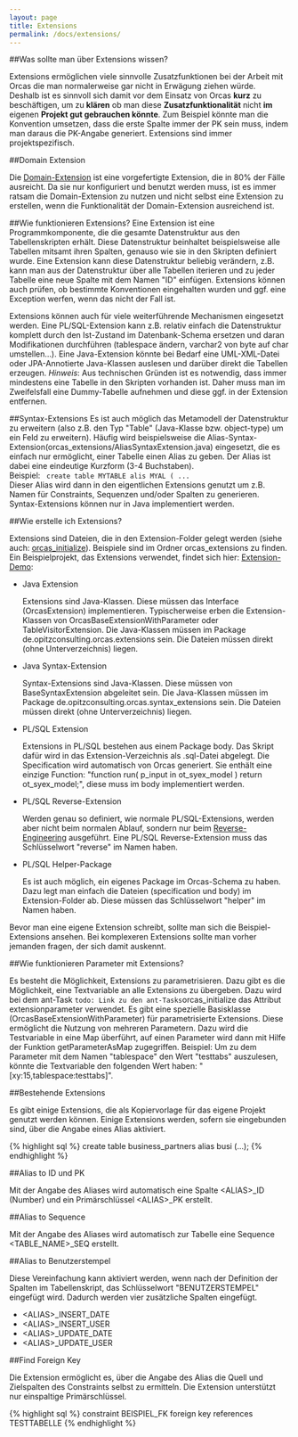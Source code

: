 ```yaml
---
layout: page
title: Extensions
permalink: /docs/extensions/
---
```


##Was sollte man über Extensions wissen?

Extensions ermöglichen viele sinnvolle Zusatzfunktionen bei der Arbeit mit Orcas die man normalerweise gar nicht in Erwägung ziehen würde.
<br/>Deshalb ist es sinnvoll sich damit vor dem Einsatz von Orcas **kurz** zu beschäftigen, um zu **klären** ob man diese **Zusatzfunktionalität** nicht **im** eigenen **Projekt gut gebrauchen könnte**. Zum Beispiel könnte man die Konvention umsetzen, dass die erste Spalte immer der PK sein muss, indem man daraus die PK-Angabe generiert. Extensions sind immer projektspezifisch.

##Domain Extension

Die [Domain-Extension]({{site.baseurl}}/docs/domain-extension) ist eine vorgefertigte Extension, die in 80% der Fälle ausreicht. Da sie nur konfiguriert und benutzt werden muss, ist es immer ratsam die Domain-Extension zu nutzen und nicht selbst eine Extension zu erstellen, wenn die Funktionalität der Domain-Extension ausreichend ist.

##Wie funktionieren Extensions?
Eine Extension ist eine Programmkomponente, die die gesamte Datenstruktur aus den Tabellenskripten erhält. Diese Datenstruktur beinhaltet beispielsweise alle Tabellen mitsamt ihren Spalten, genauso wie sie in den Skripten definiert wurde. 
Eine Extension kann diese Datenstruktur beliebig verändern, z.B. kann man aus der Datenstruktur über alle Tabellen iterieren und zu jeder Tabelle eine neue Spalte mit dem Namen "ID" einfügen. Extensions können auch prüfen, ob bestimmte Konventionen eingehalten wurden und ggf. eine Exception werfen, wenn das nicht der Fall ist.

Extensions können auch für viele weiterführende Mechanismen eingesetzt werden. Eine PL/SQL-Extension kann z.B. relativ einfach die Datenstruktur komplett durch den Ist-Zustand im Datenbank-Schema ersetzen und daran Modifikationen durchführen (tablespace ändern, varchar2 von byte auf char umstellen...). Eine Java-Extension könnte bei Bedarf eine UML-XML-Datei oder JPA-Annotierte Java-Klassen auslesen und darüber direkt die Tabellen erzeugen. 
*Hinweis*: Aus technischen Gründen ist es notwendig, dass immer mindestens eine Tabelle in den Skripten vorhanden ist. Daher muss man im Zweifelsfall eine Dummy-Tabelle aufnehmen und diese ggf. in der Extension entfernen.

##Syntax-Extensions
Es ist auch möglich das Metamodell der Datenstruktur zu erweitern (also z.B. den Typ "Table" (Java-Klasse bzw. object-type) um ein Feld zu erweitern). Häufig wird beispielsweise die Alias-Syntax-Extension(orcas_extensions/AliasSyntaxExtension.java) eingesetzt, die es einfach nur ermöglicht, einer Tabelle einen Alias zu geben. Der Alias ist dabei eine eindeutige Kurzform (3-4 Buchstaben). 
<br>Beispiel: <code> create table MYTABLE alis MYAL ( ...</code>
<br>Dieser Alias wird dann in den eigentlichen Extensions genutzt um z.B. Namen für Constraints, Sequenzen und/oder Spalten zu generieren. Syntax-Extensions können nur in Java implementiert werden.

##Wie erstelle ich Extensions?

Extensions sind Dateien, die in den Extension-Folder gelegt werden (siehe auch: [orcas_initialize]({{site.baseurl}}/docs/ant-tasks/#orcas_initialize)).
Beispiele sind im Ordner orcas_extensions zu finden.
Ein Beispielprojekt, das Extensions verwendet, findet sich hier: [Extension-Demo]({{site.baseurl}}/docs/examples/#extension_demo):

- Java Extension

  Extensions sind Java-Klassen. Diese müssen das Interface (OrcasExtension) implementieren. Typischerweise erben die Extension-Klassen von OrcasBaseExtensionWithParameter oder TableVisitorExtension. Die Java-Klassen müssen im Package de.opitzconsulting.orcas.extensions sein. Die Dateien müssen direkt (ohne Unterverzeichnis) liegen.

- Java Syntax-Extension

  Syntax-Extensions sind Java-Klassen. Diese müssen von BaseSyntaxExtension abgeleitet sein. Die Java-Klassen müssen im Package de.opitzconsulting.orcas.syntax_extensions sein. Die Dateien müssen direkt (ohne Unterverzeichnis) liegen.

- PL/SQL Extension

  Extensions in PL/SQL bestehen aus einem Package body. Das Skript dafür wird in das Extension-Verzeichnis als .sql-Datei abgelegt. Die Specification wird automatisch von Orcas generiert. Sie enthält eine einzige Function: "function run( p_input in ot_syex_model ) return ot_syex_model;", diese muss im body implementiert werden.

- PL/SQL Reverse-Extension

  Werden genau so definiert, wie normale PL/SQL-Extensions, werden aber nicht beim normalen Ablauf, sondern nur beim [Reverse-Engineering]({{site.baseurl}}/docs/generate-scripts) ausgeführt. Eine PL/SQL Reverse-Extension muss das Schlüsselwort "reverse" im Namen haben.

- PL/SQL Helper-Package

  Es ist auch möglich, ein eigenes Package im Orcas-Schema zu haben. Dazu legt man einfach die Dateien (specification und body) im Extension-Folder ab. Diese müssen das Schlüsselwort "helper" im Namen haben.

Bevor man eine eigene Extension schreibt, sollte man sich die Beispiel-Extensions ansehen. Bei komplexeren Extensions sollte man vorher jemanden fragen, der sich damit auskennt.

##Wie funktionieren Parameter mit Extensions?

Es besteht die Möglichkeit, Extensions zu parametrisieren. Dazu gibt es die Möglichkeit, eine Textvariable an alle Extensions zu übergeben. Dazu wird bei dem ant-Task `todo: Link zu den ant-Tasks`orcas_initialize das Attribut extensionparameter verwendet. Es gibt eine spezielle Basisklasse (OrcasBaseExtensionWithParameter) für parametrisierte Extensions. Diese ermöglicht die Nutzung von mehreren Parametern. Dazu wird die Testvariable in eine Map überführt, auf einen Parameter wird dann mit Hilfe der Funktion getParameterAsMap zugegriffen. Beispiel: Um zu dem Parameter mit dem Namen "tablespace" den Wert "testtabs" auszulesen, könnte die Textvariable den folgenden Wert haben: "[xy:15,tablespace:testtabs]".

##Bestehende Extensions

Es gibt einige Extensions, die als Kopiervorlage für das eigene Projekt genutzt werden können. Einige Extensions werden, sofern sie eingebunden sind, über die Angabe eines Alias aktiviert.

{% highlight sql %}
create table business_partners alias busi (...);
{% endhighlight %}

##Alias to ID und PK

Mit der Angabe des Aliases wird automatisch eine Spalte &lt;ALIAS&gt;_ID (Number) und ein Primärschlüssel &lt;ALIAS&gt;_PK erstellt.

##Alias to Sequence

Mit der Angabe des Aliases wird automatisch zur Tabelle eine Sequence &lt;TABLE_NAME&gt;_SEQ erstellt.

##Alias to Benutzerstempel

Diese Vereinfachung kann aktiviert werden, wenn nach der Definition der Spalten im Tabellenskript, das Schlüsselwort "BENUTZERSTEMPEL" eingefügt wird. Dadurch werden vier zusätzliche Spalten eingefügt.

- &lt;ALIAS&gt;_INSERT_DATE
- &lt;ALIAS&gt;_INSERT_USER
- &lt;ALIAS&gt;_UPDATE_DATE
- &lt;ALIAS&gt;_UPDATE_USER

##Find Foreign Key

Die Extension ermöglicht es, über die Angabe des Alias die Quell und Zielspalten des Constraints selbst zu ermitteln. Die Extension unterstützt nur einspaltige Primärschlüssel.

{% highlight sql %}
constraint BEISPIEL_FK foreign key references TESTTABELLE
{% endhighlight %}

